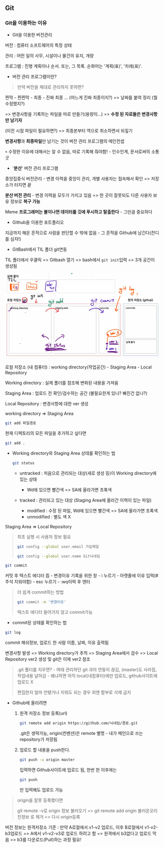 ## Git

### Git을 이용하는 이유

* Git을 이용한 버전관리

버전 : 컴퓨터 소프트웨어의 특정 상태

관리 : 어떤 일의 사무, 시설이나 물건의 유지, 개량

프로그램 : 진행 계획이나 순서. 또는, 그 목록. 순화어는 '계획(표)', '차례(표)'.



* 버전 관리 프로그램이란?

> 만약 버전을 제대로 관리하지 못하면?

찐막 - 찐찐막 - 최종 - 진짜 최종 ... (어느게 진짜 최종이지?) => 날짜를 붙여 정리 (뭘 수정했지?)

=> 변경사항을 기록하는 파일을 따로 만들기(용량이...) => **수정 된 자료들은 변경사항만 남기자**

(이전 시점 파일이 필요하면?) => 최종본부터 역으로 취소하면서 되짚기



**변경사항**과 **최종파일**만 남기는 것이 버전 관리 프로그램의 메인컨셉

`+` 수정한 이유에 대해서는 알 수 없음, 따로 기록해 줘야함! - 인수인계, 문서로써의 소통 굿



* '__분산__' 버전 관리 프로그램

중앙집중식 버전관리 - 변경 이력을 중앙이 관리, 개별 사용자는 접속해서 확인 => 저장소가  터지면 끝

**분산 버전 관리** - 변경 이력을 모두가 가지고 있음 => 한 곳이 잘못되도 다른 사용자 보유 정보로 **복구 가능**

Meme **프로그래머는 불이나면 데이터를 깃에 푸시하고 탈출한다** - 그만큼 중요하다



* Github을 이용한 포트폴리오

지금까지 해온 흔적으로 사람을 판단할 수 밖에 없음 - 그 흔적을 Github에 남긴다(잔디를 심자!)



* GitBash에서 TIL 폴더 git연동

TIL 폴더에서 우클릭 => Gitbash 열기 => bash에서 `git init`입력 => 3개 공간이 생성됨

![image-20220113161745268](git.assets/image-20220113161745268.png)



로컬 저장소 (내 컴퓨터) : working directory(작업공간) - Staging Area - Local Repository

Working directory : 실제 폴더를 참조해 변화된 내용을 가져옴

Staging Area : 업로드 전 확인/검수하는 공간 (불필요한게 있나? 빠진건 없나?)

Local Repository : 변경사항에 대한 ver 생성



working directory => Staging Area

```bash
git add 파일경로
```

현재 디렉토리의 모든 파일을 추가하고 싶다면

```bash
git add .
```



* Working directory와 Staging Area 상태를 확인하는 법

  ```bash
  git status
  ```

  * untracked : 처음으로 관리되는 대상(새로 생성 등)이 Working directory에 있는 상태 
    * Wd에 있으면 빨간색 => SA에 올라가면 초록색

  * tracked : 관리되고 있는 대상 (Staging Area에 올라간 이력이 있는 파일)
    * modified : 수정 된 파일, Wd에 있으면 빨간색 => SA에 올라가면 초록색
    * unmodified : 별도 색 X



Staging Area => Local Repository

> 최초 실행 시 사용자 정보 필요
>
> ```bash
> git config --global user.email 가입메일
> ```
>
> ```bash
> git config --global user.name Git닉네임
> ```

```bash
git commit
```

커밋 후 텍스트 에디터 뜸 - 변경이유 기록을 위한 창 - i 누르기 - 아랫줄에 이유 입력(#주석 지워야함) - esc 누르기 - :wq이력 후 엔터



> 더 쉽게 commit하는 방법
>
> ```bash
> git commit -m '변경이유'
> ```
>
> 텍스트 에디터 들어가지 않고 commit가능



* commit된 상태를 확인하는 법

```bash
git log
```

 commit 해쉬정보, 업로드 한 사람 이름, 날짜, 이유 출력됨



변경사항 발생 => Working directory가 추적 => Staging Area에서 검수 => Local Repository ver2 생성 및 git은 이제 ver2 참조



>.git 폴더를 지우면? - 여태 관리하던 git 과의 연동이 끊김, (master)도 사라짐, 작업내용 날아감 - 왜냐하면 아직 local(내컴퓨터)에만 업로드, github사이트에 업로드 X 
>
>편집한지 얼마 안됐거나 지워도 되는 경우 외엔 함부로 삭제 금지



* Github에 올리려면 

  1. 원격 저장소 정보 등록(url)

     ```bash
     git remote add origin https://github.com/닉네임/경로.git
     ```

     .git은 생략가능, origin(컨벤션)은 remote 별명 - 내가 메인으로 쓰는 repository가 저장됨

     

  2. 업로드 할 내용을 push한다.

     ```bash
     git push -u origin master
     ```

     입력하면 Github사이트에 업로드 됨, 한번 한 이후에는

     ```bash
     git push
     ```

     만 입력해도 업로드 가능



> origin을 잘못 등록했다면 
>
> git remote -v로 origin 정보 불러오기 => git remote add origin 불러온오리진정보 로 제거 => 다시 origin등록



버전 정보는 원격저장소 기준 : 만약 A로컬에서 v1-v2 업로드, 이후 B로컬에서 v1-v2-b3업로드 => A에서 v1-v2-v3로 업로드 하려고 함 => 원격에서 b3없다고 업로드 막음 => b3를 다운로드(Pull)하는 과정 필요!
